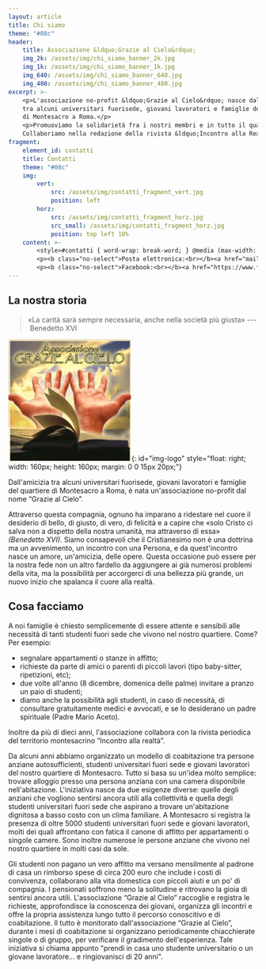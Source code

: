 ```yaml
---
layout: article
title: Chi siamo
theme: "#08c"
header:
    title: Associazione &ldquo;Grazie al Cielo&rdquo;
    img_2k: /assets/img/chi_siamo_banner_2k.jpg
    img_1k: /assets/img/chi_siamo_banner_1k.jpg
    img_640: /assets/img/chi_siamo_banner_640.jpg
    img_480: /assets/img/chi_siamo_banner_480.jpg
excerpt: >-
    <p>L'associazione no-profit &ldquo;Grazie al Cielo&rdquo; nasce dall'amicizia
    tra alcuni universitari fuorise­de, giovani lavoratori e famiglie del quartiere
    di Montesacro a Roma.</p>
    <p>Promuoviamo la solidarietà fra i nostri membri e in tutto il quartiere.
    Collaboriamo nella redazione della rivista &ldquo;Incontro alla Realtà&rdquo;.</p>
fragment:
    element_id: contatti
    title: Contatti
    theme: "#08c"
    img:
        vert:
            src: /assets/img/contatti_fragment_vert.jpg
            position: left
        horz:
            src: /assets/img/contatti_fragment_horz.jpg
            src_small: /assets/img/contatti_fragment_horz.jpg
            position: top left 10%
    content: >-
        <style>#contatti { word-wrap: break-word; } @media (max-width: 1000px) { #contatti::after { background-size: auto 100%; } } @media (max-width: 480px) { #contatti::after { background-position: right; } }</style>
        <p><b class="no-select">Posta elettronica:<br></b><a href="mailto:associazionegraziealcielo@gmail.com">associazionegraziealcielo@gmail.com</a></p>
        <p><b class="no-select">Facebook:<br></b><a href="https://www.facebook.com/assciazionegraziealcielo/" target="_blank">https://www.facebook.com/assciazionegraziealcielo</a></p>
---
```

<style>@media (max-width: 400px) { #img-logo { display: block; float: none !important; margin: 0 auto !important; } }</style>
## La nostra storia

  > &laquo;La carità sarà sempre necessaria, anche nella società più giusta&raquo; ---&nbsp;<span class="no-hyphens">Benedetto&nbsp;XVI</span>

  ![Il logo dell'associazione](/assets/img/logo.png){: id="img-logo" style="float: right; width: 160px; height: 160px; margin: 0 0 15px 20px;"}
  
Dall'amicizia tra alcuni universitari fuorise­de, giovani lavoratori e famiglie del quartiere di Montesacro a Roma, è nata un'associazione no-profit dal nome &ldquo;Grazie al Cielo&rdquo;.

Attraverso questa compagnia, ognuno ha imparano a ride­stare nel cuore il desiderio di bello, di giusto, di vero, di felicità e a capire che &laquo;solo Cristo ci salva non a dispetto della nostra umanità, ma attra­verso di essa&raquo; _(Benedetto XVI)_. Siamo consapevoli che il Cristianesimo non è una dottrina ma un avvenimento, un incon­tro con una Persona, e da quest'incontro nasce un amore, un'amicizia, delle opere. Questa occasione può essere per la nostra fede non un altro fardello da aggiungere ai già numerosi problemi della vita, ma la pos­sibilità per accorgerci di una bellezza più grande, un nuovo inizio che spalanca il cuore alla realtà.


## Cosa facciamo

A noi famiglie è chiesto semplicemente di essere attente e sensibili alle necessità di tanti studenti fuori sede che vivono nel nostro quartiere. Come? Per esempio:

  - segnalare appartamenti o stanze in affitto;
  - richieste da parte di amici o parenti di piccoli lavori (tipo baby-sitter, ripetizioni, etc);
  - due volte all'anno (8 dicembre, domenica delle palme) invitare a pranzo un paio di stu­denti;
  - diamo anche la possibilità agli studenti, in caso di necessità, di consultare gratuitamente medici e avvo­cati, e se lo desiderano un padre spirituale (Padre Mario Aceto).

Inoltre da più di dieci anni, l'associazione collabora con la rivista periodica del territorio montesacrino &ldquo;Incontro alla realtà&rdquo;.

Da alcuni anni abbiamo organizzato un modello di coabitazione tra persone anziane autosufficienti, studenti universitari fuori sede e giovani lavoratori del nostro quartiere di Montesacro. Tutto si basa su un'idea molto semplice: trovare alloggio presso una persona anziana con una camera disponibile nell'abitazione. L'iniziativa nasce da due esigenze diverse: quelle degli anziani che vogliono sentirsi ancora utili alla collettività e quella degli studenti universitari fuori sede che aspirano a trovare un'abitazione dignitosa a basso costo con un clima familiare. A Montesacro si registra la presenza di oltre 5000 studenti universitari fuori sede e giovani lavoratori, molti dei quali affrontano con fatica il canone di affitto per appartamenti o singole camere. Sono inoltre numerose le persone anziane che vivono nel nostro quartiere in molti casi da sole.

Gli studenti non pagano un vero affitto ma versano mensilmente al padrone di casa un rimborso spese di circa 200 euro che include i costi di convivenza, collaborano alla vita domestica con piccoli aiuti e un po' di compagnia. I pensionati soffrono meno la solitudine e ritrovano la gioia di sentirsi ancora utili. L'associazione &ldquo;Grazie al Cielo&rdquo; raccoglie e registra le richieste, approfondisce la conoscenza dei giovani, organizza gli incontri e offre la propria assistenza lungo tutto il percorso conoscitivo e di coabitazione. Il tutto è monitorato dall'associazione &ldquo;Grazie al Cielo&rdquo;, durante i mesi di coabitazione si organizzano periodicamente chiacchierate singole o di gruppo, per verificare il gradimento dell'esperienza. Tale iniziativa si chiama appunto "prendi in casa uno studente universitario o un giovane lavoratore... e ringiovanisci di 20 anni".
